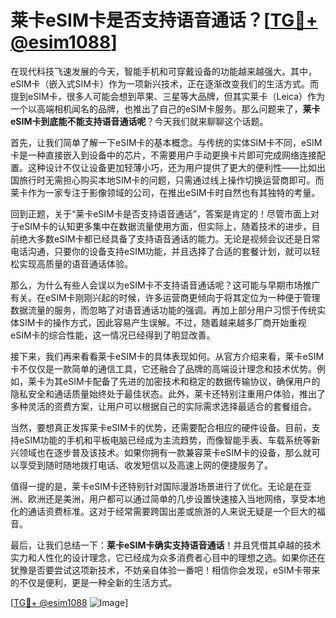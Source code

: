 # 莱卡eSIM卡是否支持语音通话？[[TG💪+ @esim1088](https://t.me/s/esim1088)]

在现代科技飞速发展的今天，智能手机和可穿戴设备的功能越来越强大。其中，eSIM卡（嵌入式SIM卡）作为一项新兴技术，正在逐渐改变我们的生活方式。而提到eSIM卡，很多人可能会想到苹果、三星等大品牌，但其实莱卡（Leica）作为一个以高端相机闻名的品牌，也推出了自己的eSIM卡服务。那么问题来了，**莱卡eSIM卡到底能不能支持语音通话呢**？今天我们就来聊聊这个话题。

首先，让我们简单了解一下eSIM卡的基本概念。与传统的实体SIM卡不同，eSIM卡是一种直接嵌入到设备中的芯片，不需要用户手动更换卡片即可完成网络连接配置。这种设计不仅让设备更加轻薄小巧，还为用户提供了更大的便利性——比如出国旅行时无需担心购买本地SIM卡的问题，只需通过线上操作切换运营商即可。而莱卡作为一家专注于影像领域的公司，在推出eSIM卡时自然也有其独特的考量。

回到正题，关于“莱卡eSIM卡是否支持语音通话”，答案是肯定的！尽管市面上对于eSIM卡的认知更多集中在数据流量使用方面，但实际上，随着技术的进步，目前绝大多数eSIM卡都已经具备了支持语音通话的能力。无论是视频会议还是日常电话沟通，只要你的设备支持eSIM功能，并且选择了合适的套餐计划，就可以轻松实现高质量的语音通话体验。

那么，为什么有些人会误以为eSIM卡不支持语音通话呢？这可能与早期市场推广有关。在eSIM卡刚刚兴起的时候，许多运营商更倾向于将其定位为一种便于管理数据流量的服务，而忽略了对语音通话功能的强调。再加上部分用户习惯于传统实体SIM卡的操作方式，因此容易产生误解。不过，随着越来越多厂商开始重视eSIM卡的综合性能，这一情况已经得到了明显改善。

接下来，我们再来看看莱卡eSIM卡的具体表现如何。从官方介绍来看，莱卡eSIM卡不仅仅是一款简单的通信工具，它还融合了品牌的高端设计理念和技术优势。例如，莱卡为其eSIM卡配备了先进的加密技术和稳定的数据传输协议，确保用户的隐私安全和通话质量始终处于最佳状态。此外，莱卡还特别注重用户体验，推出了多种灵活的资费方案，让用户可以根据自己的实际需求选择最适合的套餐组合。

当然，要想真正发挥莱卡eSIM卡的优势，还需要配合相应的硬件设备。目前，支持eSIM功能的手机和平板电脑已经成为主流趋势，而像智能手表、车载系统等新兴领域也在逐步普及该技术。如果你拥有一款兼容莱卡eSIM卡的设备，那么就可以享受到随时随地拨打电话、收发短信以及高速上网的便捷服务了。

值得一提的是，莱卡eSIM卡还特别针对国际漫游场景进行了优化。无论是在亚洲、欧洲还是美洲，用户都可以通过简单的几步设置快速接入当地网络，享受本地化的通话资费标准。这对于经常需要跨国出差或旅游的人来说无疑是一个巨大的福音。

最后，让我们总结一下：**莱卡eSIM卡确实支持语音通话**！并且凭借其卓越的技术实力和人性化的设计理念，它已经成为众多消费者心目中的理想之选。如果你还在犹豫是否要尝试这项新技术，不妨亲自体验一番吧！相信你会发现，eSIM卡带来的不仅是便利，更是一种全新的生活方式。

[[TG💪+ @esim1088](https://t.me/s/esim1088) ![Image](https://i.postimg.cc/4NQfJmqS/Snipaste-2025-05-13-00-14-12.png)]